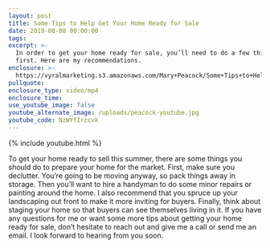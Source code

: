 ```yaml
---
layout: post
title: Some Tips to Help Get Your Home Ready for Sale
date: 2019-08-08 00:00:00
tags:
excerpt: >-
  In order to get your home ready for sale, you’ll need to do a few things
  first. Here are my recommendations.
enclosure: >-
  https://vyralmarketing.s3.amazonaws.com/Mary+Peacock/Some+Tips+to+Help+Get+Your+Home+Ready+for+Sale.mp4.crdownload
pullquote:
enclosure_type: video/mp4
enclosure_time:
use_youtube_image: false
youtube_alternate_image: /uploads/peacock-youtube.jpg
youtube_code: NzWYfIrzcvk
---
```


{% include youtube.html %}

To get your home ready to sell this summer, there are some things you should do to prepare your home for the market. First, make sure you declutter. You’re going to be moving anyway, so pack things away in storage. Then you’ll want to hire a handyman to do some minor repairs or painting around the home. I also recommend that you spruce up your landscaping out front to make it more inviting for buyers. Finally, think about staging your home so that buyers can see themselves living in it. If you have any questions for me or want some more tips about getting your home ready for sale, don’t hesitate to reach out and give me a call or send me an email. I look forward to hearing from you soon.